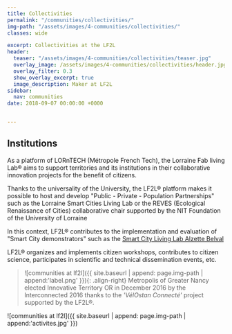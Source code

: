 ```yaml
---
title: Collectivities
permalink: "/communities/collectivities/"
img-path: "/assets/images/4-communities/collectivities/"
classes: wide

excerpt: Collectivities at the LF2L
header:
  teaser: "/assets/images/4-communities/collectivities/teaser.jpg"
  overlay_image: /assets/images/4-communities/collectivities/header.jpg
  overlay_filter: 0.3
  show_overlay_excerpt: true
  image_description: Maker at LF2L
sidebar:
  nav: communities
date: 2018-09-07 00:00:00 +0000


---
```

## Institutions

As a platform of LORnTECH (Métropole French Tech), the Lorraine Fab living Lab® aims to support territories and its institutions in their collaborative innovation projects for the benefit of citizens.

Thanks to the universality of the University, the LF2L® platform makes it possible to host and develop "Public - Private - Population Partnerships" such as the Lorraine Smart Cities Living Lab or the REVES (Ecological Renaissance of Cities) collaborative chair supported by the NIT Foundation of the University of Lorraine

In this context, LF2L® contributes to the implementation and evaluation of "Smart City demonstrators" such as the [Smart City Living Lab Alzette Belval](https://www.epa-alzette-belval.fr/FR/Participer-Alzette-Belval/Living-Lab-Alzette-Belval.html)

LF2L® organizes and implements citizen workshops, contributes to citizen science, participates in scientific and technical dissemination events, etc.

>![communities at lf2l]({{ site.baseurl | append: page.img-path | append:'label.png' }}){: .align-right}
> Metropolis of Greater Nancy elected Innovative Territory OR in December 2016 by the Interconnected 2016 thanks to the *'VélOstan Connecté'* project supported by the LF2L®. 


![communities at lf2l]({{ site.baseurl | append: page.img-path | append:'activites.jpg' }})



